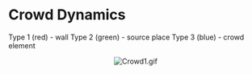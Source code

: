 # Crowd Dynamics

Type 1 (red) - wall
Type 2 (green) - source place
Type 3 (blue) - crowd element

<div style="text-align:center">
    <img src="https://github.com/zawislakm/Discrete_Systems_Modeling_AGH_UST/blob/master/gifs/Crowd1.gif" alt="Crowd1.gif">
</div>


